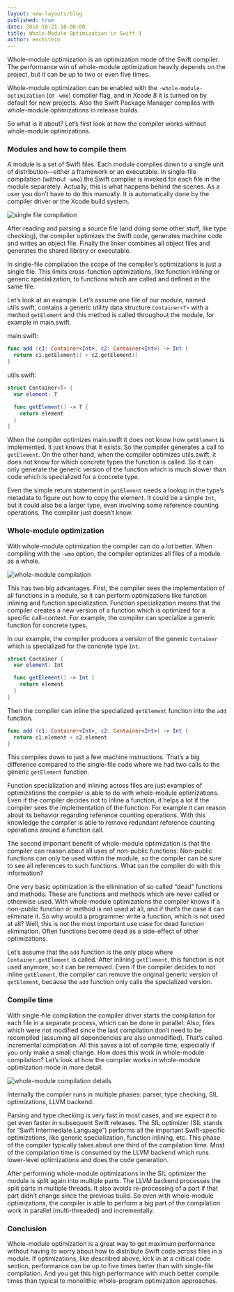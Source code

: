 ```yaml
---
layout: new-layouts/blog
published: true
date: 2016-10-21 10:00:00
title: Whole-Module Optimization in Swift 3
author: eeckstein
---
```


Whole-module optimization is an optimization mode of the Swift compiler.
The performance win of whole-module optimization heavily depends on the project, but it can be up to two or even five times.

Whole-module optimization can be enabled with the `-whole-module-optimization` (or `-wmo`) compiler flag, and in Xcode 8 it is turned on by default for new projects.
Also the Swift Package Manager compiles with whole-module optimizations in release builds.

So what is it about? Let’s first look at how the compiler works without whole-module optimizations.

### Modules and how to compile them

A module is a set of Swift files. Each module compiles down to a single unit of distribution—either a framework or an executable. In single-file compilation (without `-wmo`) the Swift compiler is invoked for each file in the module separately. Actually, this is what happens behind the scenes. As a user you don’t have to do this manually. It is automatically done by the compiler driver or the Xcode build system.

![single file compilation](/assets/images/wmo-blog/single-file.png)

After reading and parsing a source file (and doing some other stuff, like type checking), the compiler optimizes the Swift code, generates machine code and writes an object file. Finally the linker combines all object files and generates the shared library or executable.

In single-file compilation the scope of the compiler’s optimizations is just a single file. This limits cross-function optimizations, like function inlining or generic specialization, to functions which are called and defined in the same file.

Let’s look at an example. Let’s assume one file of our module, named utils.swift, contains a generic utility data structure `Container<T>` with a method `getElement` and this method is called throughout the module, for example in main.swift.

main.swift:

~~~swift
func add (c1: Container<Int>, c2: Container<Int>) -> Int {
  return c1.getElement() + c2.getElement()
}
~~~

utils.swift:

~~~swift
struct Container<T> {
  var element: T

  func getElement() -> T {
    return element
  }
}
~~~

When the compiler optimizes main.swift it does not know how `getElement` is implemented. It just knows that it exists. So the compiler generates a call to `getElement`. On the other hand, when the compiler optimizes utils.swift, it does not know for which concrete types the function is called. So it can only generate the generic version of the function which is much slower than code which is specialized for a concrete type.

Even the simple return statement in `getElement` needs a lookup in the type’s metadata to figure out how to copy the element. It could be a simple `Int`, but it could also be a larger type, even involving some reference counting operations. The compiler just doesn’t know.

### Whole-module optimization

With whole-module optimization the compiler can do a lot better. When compiling with the `-wmo` option, the compiler optimizes all files of a module as a whole.

![whole-module compilation](/assets/images/wmo-blog/wmo.png)

This has two big advantages. First, the compiler sees the implementation of all functions in a module, so it can perform optimizations like function inlining and function specialization.
Function specialization means that the compiler creates a new version of a function which is optimized for a specific call-context. For example, the compiler can specialize a generic function for concrete types.

In our example, the compiler produces a version of the generic `Container` which is specialized for the concrete type `Int`.

~~~swift
struct Container {
  var element: Int

  func getElement() -> Int {
    return element
  }
}
~~~

Then the compiler can inline the specialized `getElement` function into the `add` function.

~~~swift
func add (c1: Container<Int>, c2: Container<Int>) -> Int {
  return c1.element + c2.element
}
~~~

This compiles down to just a few machine instructions. That’s a big difference compared to the single-file code where we had two calls to the generic `getElement` function.

Function specialization and inlining across files are just examples of optimizations the compiler is able to do with whole-module optimizations. Even if the compiler decides not to inline a function, it helps a lot if the compiler sees the implementation of the function.
For example it can reason about its behavior regarding reference counting operations. With this knowledge the compiler is able to remove redundant reference counting operations around a function call.

The second important benefit of whole-module optimization is that the compiler can reason about all uses of non-public functions. Non-public functions can only be used within the module, so the compiler can be sure to see all references to such functions. What can the compiler do with this information?

One very basic optimization is the elimination of so called “dead” functions and methods. These are functions and methods which are never called or otherwise used. With whole-module optimizations the compiler knows if a non-public function or method is not used at all, and if that’s the case it can eliminate it.
So why would a programmer write a function, which is not used at all? Well, this is not the most important use case for dead function elimination. Often functions become dead as a side-effect of other optimizations.

Let’s assume that the `add` function is the only place where `Container.getElement` is called. After inlining `getElement`, this function is not used anymore, so it can be removed. Even if the compiler decides to not inline `getElement`, the compiler can remove the original generic version of `getElement`, because the `add` function only calls the specialized version.

### Compile time

With single-file compilation the compiler driver starts the compilation for each file in a separate process, which can be done in parallel. Also, files which were not modified since the last compilation don’t need to be recompiled (assuming all dependencies are also unmodified). That’s called incremental compilation.
All this saves a lot of compile time, especially if you only make a small change.
How does this work in whole-module compilation?
Let’s look at how the compiler works in whole-module optimization mode in more detail.

![whole-module compilation details](/assets/images/wmo-blog/wmo-detail.png)

Internally the compiler runs in multiple phases: parser, type checking, SIL optimizations, LLVM backend.

Parsing and type checking is very fast in most cases, and we expect it to get even faster in subsequent Swift releases.
The SIL optimizer (SIL stands for “Swift Intermediate Language”) performs all the important Swift-specific optimizations, like generic specialization, function inlining, etc. This phase of the compiler typically takes about one third of the compilation time.
Most of the compilation time is consumed by the LLVM backend which runs lower-level optimizations and does the code generation.

After performing whole-module optimizations in the SIL optimizer the module is split again into multiple parts. The LLVM backend processes the split parts in multiple threads. It also avoids re-processing of a part if that part didn’t change since the previous build.
So even with whole-module optimizations, the compiler is able to perform a big part of the compilation work in parallel (multi-threaded) and incrementally.

### Conclusion

Whole-module optimization is a great way to get maximum performance without having to worry about how to distribute Swift code across files in a module.
If optimizations, like described above, kick in at a critical code section, performance can be up to five times better than with single-file compilation.
And you get this high performance with much better compile times than typical to monolithic whole-program optimization approaches.
